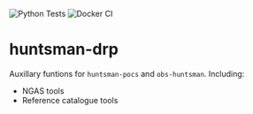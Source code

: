 ![Python Tests](https://github.com/AstroHuntsman/huntsman-drp/workflows/Python%20Tests/badge.svg?branch=develop)
![Docker CI](https://github.com/AstroHuntsman/huntsman-drp/workflows/Docker%20CI/badge.svg)

# huntsman-drp
Auxillary funtions for `huntsman-pocs` and `obs-huntsman`. Including:
- NGAS tools
- Reference catalogue tools
